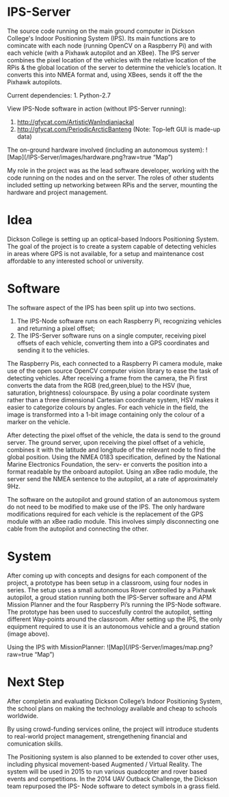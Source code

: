 IPS-Server
==========

The source code running on the main ground computer in Dickson College's Indoor Positioning System (IPS). Its main functions are to comincate with each node (running OpenCV on a Raspberry Pi) and with each vehicle (with a Pixhawk autopilot and an XBee). The IPS server combines the pixel location of the vehicles with the relative location of the RPis & the global location of the server to determine the vehicle’s location. It converts this into NMEA format and, using XBees, sends it off the the Pixhawk autopilots.

Current dependencies:
	1. Python-2.7

View IPS-Node software in action (without IPS-Server running):
1. http://gfycat.com/ArtisticWanIndianjackal
2. http://gfycat.com/PeriodicArcticBanteng (Note: Top-left GUI is made-up data)


The on-ground hardware involved (including an autonomous system):
![Map](/IPS-Server/images/hardware.png?raw=true “Map”)

My role in the project was as the lead software developer, working with the code running on the nodes and on the server. The roles of other students included setting up networking between RPis and the server, mounting the hardware and project management.


Idea
===

Dickson College is setting up an optical-based Indoors Positioning System. The goal of the project is to create a system capable of detecting vehicles in areas where GPS is not available, for a setup and maintenance cost affordable to any interested school or university.

Software
===

The software aspect of the IPS has been split up into two sections.

1. The IPS-Node software runs on each Raspberry Pi, recognizing vehicles and returning a pixel offset;
2. The IPS-Server software runs on a single computer, receiving pixel offsets of each vehicle, converting them into a GPS coordinates and sending it to the vehicles.

The Raspberry Pis, each connected to a Raspberry Pi camera module, make use of the open source OpenCV computer vision library to ease the task of detecting vehicles. After receiving a frame from the camera, the Pi first converts the data from the RGB (red,green,blue) to the HSV (hue, saturation, brightness) colourspace. By using a polar coordinate system rather than a three dimensional Cartesian coordinate system, HSV makes it easier to categorize colours by angles. For each vehicle in the field, the image is transformed into a 1-bit image containing only the colour of a marker on the vehicle.

After detecting the pixel offset of the vehicle, the data is send to the ground server. The ground server, upon receiving the pixel offset of a vehicle, combines it with the latitude and longitude of the relevant node to find the global position. Using the NMEA 0183 specification, defined by the National Marine Electronics Foundation, the serv- er converts the position into a format readable by the onboard autopilot. Using an xBee radio module, the server send the NMEA sentence to the autopilot, at a rate of approximately 9Hz.

The software on the autopilot and ground station of an autonomous system do not need to be modified to make use of the IPS. The only hardware modifications required for each vehicle is the replacement of the GPS module with an xBee radio module. This involves simply disconnecting one cable from the autopilot and connecting the other.


System
===

After coming up with concepts and designs for each component of the project, a prototype has been setup in a classroom, using four nodes in series. The setup uses a small autonomous Rover controlled by a Pixhawk autopilot, a groud station running both the IPS-Server software and APM Mission Planner and the four Raspberry Pi’s running the IPS-Node software. The prototype has been used to succesfully control the autopilot, setting different Way-points around the classroom. After setting up the IPS, the only equipment required to use it is an autonomous vehicle and a ground station (image above).

Using the IPS with MissionPlanner:
![Map](/IPS-Server/images/map.png?raw=true “Map”)


Next Step
===

After completin and evaluating Dickson College’s Indoor Positioning System, the school plans on making the technology available and cheap to schools worldwide.

By using crowd-funding services online, the project will introduce students to real-world project management, strengethening financial and comunication skills.

The Positioning system is also planned to be extended to cover other uses, including physical movement-based Augmented / Virtual Reality.
The system will be used in 2015 to run various quadcopter and rover based events and competitions. In the 2014 UAV Outback Challenge, the Dickson team repurposed the IPS- Node software to detect symbols in a grass field.
